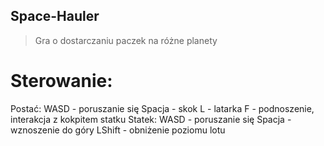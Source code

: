 ## Space-Hauler
> Gra o dostarczaniu paczek na różne planety

# Sterowanie: 
Postać:
WASD - poruszanie się
Spacja - skok
L - latarka
F - podnoszenie, interakcja z kokpitem statku
Statek:
WASD - poruszanie się
Spacja - wznoszenie do góry
LShift - obniżenie poziomu lotu
